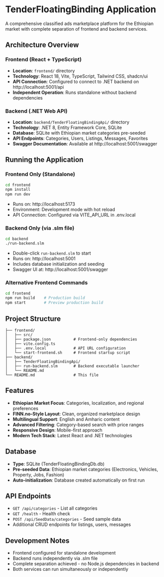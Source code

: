 # TenderFloatingBinding Application

A comprehensive classified ads marketplace platform for the Ethiopian market with complete separation of frontend and backend services.

## Architecture Overview

### Frontend (React + TypeScript)
- **Location**: `frontend/` directory  
- **Technology**: React 18, Vite, TypeScript, Tailwind CSS, shadcn/ui
- **API Connection**: Configured to connect to .NET backend on http://localhost:5001/api
- **Independent Operation**: Runs standalone without backend dependencies

### Backend (.NET Web API)
- **Location**: `backend/TenderFloatingBindingApi/` directory
- **Technology**: .NET 8, Entity Framework Core, SQLite
- **Database**: SQLite with Ethiopian market categories pre-seeded
- **API Endpoints**: Categories, Users, Listings, Messages, Favorites
- **Swagger Documentation**: Available at http://localhost:5001/swagger

## Running the Application

### Frontend Only (Standalone)
```bash
cd frontend
npm install
npm run dev
```
- Runs on: http://localhost:5173
- Environment: Development mode with hot reload
- API Connection: Configured via VITE_API_URL in .env.local

### Backend Only (via .slm file)
```bash
cd backend
./run-backend.slm
```
- Double-click `run-backend.slm` to start
- Runs on: http://localhost:5001
- Includes database initialization and seeding
- Swagger UI at: http://localhost:5001/swagger

### Alternative Frontend Commands
```bash
cd frontend
npm run build    # Production build
npm start        # Preview production build
```

## Project Structure
```
├── frontend/
│   ├── src/
│   ├── package.json          # Frontend-only dependencies
│   ├── vite.config.ts
│   ├── .env.local            # API URL configuration
│   └── start-frontend.sh     # Frontend startup script
├── backend/
│   ├── TenderFloatingBindingApi/
│   ├── run-backend.slm       # Backend executable launcher
│   └── README.md
└── README.md                 # This file
```

## Features
- **Ethiopian Market Focus**: Categories, localization, and regional preferences
- **FINN.no-Style Layout**: Clean, organized marketplace design
- **Multilingual Support**: English and Amharic content
- **Advanced Filtering**: Category-based search with price ranges
- **Responsive Design**: Mobile-first approach
- **Modern Tech Stack**: Latest React and .NET technologies

## Database
- **Type**: SQLite (TenderFloatingBindingDb.db)
- **Pre-seeded Data**: Ethiopian market categories (Electronics, Vehicles, Property, Jobs, Fashion)
- **Auto-initialization**: Database created automatically on first run

## API Endpoints
- `GET /api/categories` - List all categories
- `GET /health` - Health check
- `POST /api/SeedData/categories` - Seed sample data
- Additional CRUD endpoints for listings, users, messages

## Development Notes
- Frontend configured for standalone development
- Backend runs independently via .slm file
- Complete separation achieved - no Node.js dependencies in backend
- Both services can run simultaneously or independently